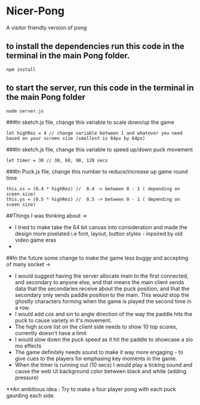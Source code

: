 # Nicer-Pong
A visitor friendly version of pong

## to install the dependencies run this code in the terminal in the main Pong folder.
```
npm install
```
## to start the server, run this code in the terminal in the main Pong folder
```
node server.js
```

###In sketch.js file, change this variable to scale down/up the game 
```
let highRez = 4 // change variable between 1 and whatever you need based on your screen size (smallest is 64px by 64px)
```
###In sketch.js file, change this variable to speed up/down puck movement 
```
let timer = 30 // 30, 60, 90, 120 secs
```

###In Puck.js file, change this number to reduce/increase up game round time 
```
this.xs = (0.4 * highRez) //  0.4 -> between 0 - 1 ( depending on sceen size)
this.ys = (0.5 * highRez) //  0.5 -> between 0 - 1 ( depending on sceen size)
```

##Things I was thinking about -> 
- I tried to make take the 64 bit canvas into consideration and made the design more pixelated i.e font, layout, button styles - inpsired by old video game eras
- 

##In the future some change to make the game less buggy and accepting of many socket -> 

- I would suggest having the server allocate main to the first connected, and secondary to anyone else, and that means the main client sends data that the secondaries receive about the puck position, and that the secondary only sends paddle position to the main. This would stop the ghostly characters forming when the game is played the second time in a row.
- I would add cos and sin to angle direction of the way the paddle hits the puck to cause variety in it's movement.
- The high score list on the client side needs to show 10 top scores, currently doesn't have a limit
- I would slow down the puck speed as it hit the paddle to showcase a slo mo effects
- The game definitely needs sound to make it way more engaging - to give cues to the players for emphasing key moments in the game.
- When the timer is running out (10 secs) I would play a ticking sound and cause the web UI background color between black and white (adding pressure)


**An ambitious idea : Try to make a four player pong with each puck gaurding each side.
